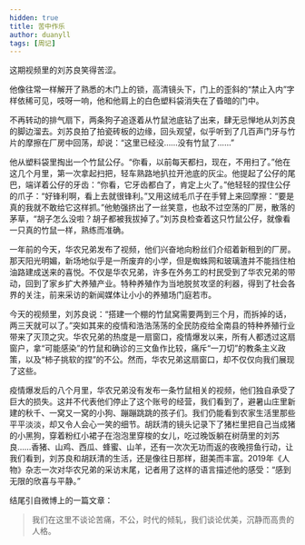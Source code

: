```yaml
---
hidden: true
title: 苦中作乐
author: duanyll
tags: [周记]
---
```


这期视频里的刘苏良笑得苦涩。

他像往常一样解开了熟悉的木门上的锁，高清镜头下，门上的歪斜的“禁止入内”字样依稀可见，吱呀一响，他和他肩上的白色塑料袋消失在了昏暗的门中。

不再转动的排气扇下，两条狗子追逐着从竹鼠池底钻了出来，肆无忌惮地从刘苏良的脚边溜去。刘苏良拍了拍瓷砖板的边缘，回头观望，似乎听到了几百声门牙与竹片的摩擦在厂房中回荡，却说：“这里已经没……没有竹鼠了……”

他从塑料袋里掏出一个竹鼠公仔。“你看，以前每天都扫，现在，不用扫了。”他在这几个月里，第一次拿起扫把，轻车熟路地扒拉开池底的灰尘。他提起了公仔的尾巴，端详着公仔的牙齿：“你看，它牙齿都白了，肯定上火了。”他轻轻的捏住公仔的爪子：“好锋利啊，看上去就很锋利。”又用这绒毛爪子在手臂上来回摩擦：“要是真的我就不敢给它这样抓。”他勉强挤出了一丝笑意，也敌不过空荡的厂房，散落的茅草，“胡子怎么没啦？胡子都被我拔掉了。”刘苏良检查着这只竹鼠公仔，就像看一只真的竹鼠一样，熟练而准确。

一年前的今天，华农兄弟发布了视频，他们兴奋地向粉丝们介绍着新租到的厂房。那天阳光明媚，新场地似乎是一所废弃的小学，但是蜘蛛网和玻璃渣并不能挡住柏油路建成送来的喜悦。不仅是华农兄弟，许多在外务工的村民受到了华农兄弟的带动，回到了家乡扩大养殖产业。特种养殖作为当地脱贫攻坚的利器，得到了社会各界的关注，前来采访的新闻媒体让小小的养殖场门庭若市。

今天的视频里，刘苏良说：“搭建一个棚的竹鼠窝需要两到三个月，而拆掉的话，两三天就可以了。”突如其来的疫情和浩浩荡荡的全民防疫给全南县的特种养殖行业带来了灭顶之灾。华农兄弟的热度是一扇窗口，疫情爆发以来，所有人都透过这扇窗户，拿“可能感染”的竹鼠和确诊的三文鱼作比较，痛斥“一刀切”的教条主义政策，以及“柿子挑软的捏”的不公。然而，华农兄弟这扇窗口，却不仅仅向我们展现了这些。

疫情爆发后的八个月里，华农兄弟没有发布一条竹鼠相关的视频，他们独自承受了巨大的损失。这并不代表他们停止了这个账号的经营，我们看到了，避暑山庄里新建的秋千、一窝又一窝的小狗、蹦蹦跳跳的孩子们。我们仍能看到农家生活里那些平平淡淡，却又令人会心一笑的细节。胡跃清的镜头记录下了猪栏里把自己当成猪的小黑狗，穿着粉红小裙子在泡泡里穿梭的女儿，吃过晚饭躺在树荫里的刘苏良……香猪、山鸡、西瓜、蜂蜜、山羊，还有一次次无功而返的夜晚捞鱼行动，让我们看到，刘苏良和胡跃清的生活，还是像往日那样，甜美而丰富。2019年《人物》杂志一次对华农兄弟的采访末尾，记者用了这样的语言描述他的感受：“感到无限的欣喜与平静。”

结尾引自微博上的一篇文章：

> 我们在这里不谈论苦痛，不公，时代的倾轧，我们谈论优美，沉静而高贵的人格。
